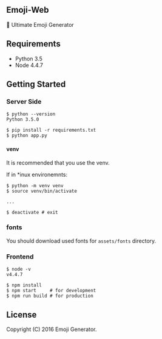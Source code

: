 Emoji-Web
---------
:tada: Ultimate Emoji Generator

## Requirements

  - Python 3.5
  - Node 4.4.7

## Getting Started
### Server Side

```
$ python --version
Python 3.5.0

$ pip install -r requirements.txt
$ python app.py
```

#### venv

It is recommended that you use the venv.

If in *inux environemnts:

```
$ python -m venv venv
$ source venv/bin/activate

...

$ deactivate # exit
```

### fonts
You should download used fonts for `assets/fonts` directory.

### Frontend

```
$ node -v
v4.4.7

$ npm install
$ npm start     # for development
$ npm run build # for production
```

## License
Copyright (C) 2016 Emoji Generator.
